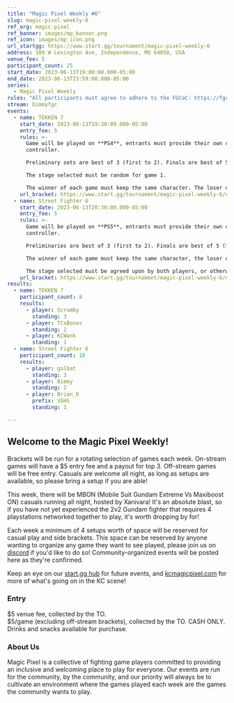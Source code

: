 ```yaml
---
title: "Magic Pixel Weekly #6"
slug: magic-pixel-weekly-6
ref_org: magic-pixel
ref_banner: images/mp_banner.png
ref_icon: images/mp_icon.png
url_startgg: https://www.start.gg/tournament/magic-pixel-weekly-6
address: 109 W Lexington Ave, Independence, MO 64050, USA
venue_fee: 5
participant_count: 25
start_date: 2023-06-13T19:00:00.000-05:00
end_date: 2023-06-13T23:59:00.000-05:00
series:
  - Magic Pixel Weekly
rules: "All participants must agree to adhere to the FGCoC: https://fgcoc.com/"
stream: bimmyfgc
events:
  - name: TEKKEN 7
    start_date: 2023-06-13T19:30:00.000-05:00
    entry_fee: 5
    rules: >-
      Game will be played on **PS4**, entrants must provide their own compatible
      controller.  

      Preliminary sets are best of 3 (first to 2). Finals are best of 5 (first to 3).  

      The stage selected must be random for game 1.  

      The winner of each game must keep the same character. The loser of that game may select a stage (with the same character), or switch character (with a random stage).
    url_bracket: https://www.start.gg/tournament/magic-pixel-weekly-6/events/tekken-7/brackets/1383118/2101566
  - name: Street Fighter 6
    start_date: 2023-06-13T20:30:00.000-05:00
    entry_fee: 5
    rules: >-
      Game will be played on **PS5**, entrants must provide their own compatible
      controller.  

      Preliminaries are best of 3 (first to 2). Finals are best of 5 (first to 3).  

      The winner of each game must keep the same character, the loser of that game may switch characters.  

      The stage selected must be agreed upon by both players, or otherwise selected at random.
    url_bracket: https://www.start.gg/tournament/magic-pixel-weekly-6/events/street-fighter-6/brackets/1383123/2101571
results:
  - name: TEKKEN 7
    participant_count: 8
    results:
      - player: Scrumby
        standing: 3
      - player: TCxBones
        standing: 2
      - player: KCWank
        standing: 1
  - name: Street Fighter 6
    participant_count: 18
    results:
      - player: golbat
        standing: 3
      - player: Bimmy
        standing: 2
      - player: Brian_D
        prefix: VGHS
        standing: 1

---
```


## Welcome to the Magic Pixel Weekly! 

Brackets will be run for a rotating selection of games each week. On-stream games will have a $5 entry fee and a payout for top 3. Off-stream games will be free entry. Casuals are welcome all night, as long as setups are available, so please bring a setup if you are able!

This week, there will be MBON (Mobile Suit Gundam Extreme Vs Maxiboost ON) casuals running all night, hosted by Xanivara! It's an absolute blast, so if you have not yet experienced the 2v2 Gundam fighter that requires 4 playstations networked together to play, it's worth dropping by for!

Each week a minimum of 4 setups worth of space will be reserved for casual play and side brackets. This space can be reserved by anyone wanting to organize any game they want to see played, please join us on [discord](https://discord.gg/jkmn6CVrrQ) if you'd like to do so! Community-organized events will be posted here as they're confirmed.

Keep an eye on our [start.gg hub](https://www.start.gg/hub/magic-pixel) for future events, and [kcmagicpixel.com](https://kcmagicpixel.com) for more of what's going on in the KC scene!

### Entry

$5 venue fee, collected by the TO.  
$5/game (excluding off-stream brackets), collected by the TO. CASH ONLY.  
Drinks and snacks available for purchase.

### About Us

Magic Pixel is a collective of fighting game players committed to providing an inclusive and welcoming place to play for everyone. Our events are run for the community, by the community, and our priority will always be to cultivate an environment where the games played each week are the games the community wants to play.
  